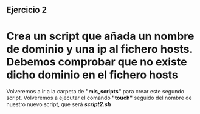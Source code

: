 ## Ejercicio 2

# Crea un script que añada un nombre de dominio y una ip al fichero hosts. Debemos comprobar que no existe dicho dominio en el fichero hosts

Volveremos a ir a la carpeta de **"mis_scripts"** para crear este segundo script. Volveremos a ejecutar el comando **"touch"** seguido del nombre de nuestro nuevo script, que será ***script2.sh***

